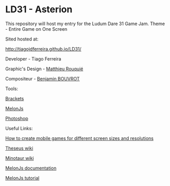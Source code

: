 # LD31 - Asterion
This repository will host my entry for the Ludum Dare 31 Game Jam.
Theme - Entire Game on One Screen

Sited hosted at:

http://tiagojdferreira.github.io/LD31/

Developer - Tiago Ferreira

Graphic's Design - [Matthieu Rouquié](www.matthieurouquie.com)

Compositeur - [Benjamin BOUVROT](www.benjaminbouvrot.fr)


Tools:

[Brackets](http://brackets.io/)

[MelonJs](melonjs.org)

[Photoshop](http://www.photoshop.com/)

Useful Links:

[How to create mobile games for different screen sizes and resolutions](http://v-play.net/doc/vplay-different-screen-sizes/)

[Theseus wiki](http://en.wikipedia.org/wiki/Theseus#The_myth_of_Theseus_and_the_Minotaur)

[Minotaur wiki](http://en.wikipedia.org/wiki/Minotaur)

[MelonJs documentation](http://melonjs.github.io/docs/)

[MelonJs tutorial](http://melonjs.github.io/tutorial-platformer/)